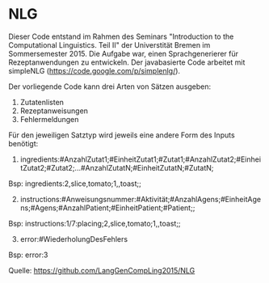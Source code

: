 # NLG
Dieser Code entstand im Rahmen des Seminars "Introduction to the Computational Linguistics. Teil II" der Universtität Bremen im Sommersemester 2015. 
Die Aufgabe war, einen Sprachgenerierer für Rezeptanwendungen zu entwickeln.
Der javabasierte Code arbeitet mit simpleNLG (https://code.google.com/p/simplenlg/).

Der vorliegende Code kann drei Arten von Sätzen ausgeben:
1) Zutatenlisten
2) Rezeptanweisungen
3) Fehlermeldungen

Für den jeweiligen Satztyp wird jeweils eine andere Form des Inputs benötigt:

1) ingredients:#AnzahlZutat1;#EinheitZutat1;#Zutat1;#AnzahlZutat2;#EinheitZutat2;#Zutat2;...#AnzahlZutatN;#EinheitZutatN;#ZutatN; 

Bsp: ingredients:2,slice,tomato;1,,toast;;

2) instructions:#Anweisungsnummer:#Aktivität;#AnzahlAgens;#EinheitAgens;#Agens;#AnzahlPatient;#EinheitPatient;#Patient;;

Bsp: instructions:1/7:placing;2,slice,tomato;1,,toast;;

3) error:#WiederholungDesFehlers

Bsp: error:3

Quelle: https://github.com/LangGenCompLing2015/NLG
